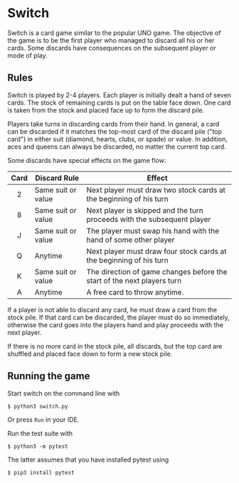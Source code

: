 # Switch

Switch is a card game similar to the popular UNO game. The objective
of the game is to be the first player who managed to discard all his
or her cards. Some discards have consequences on the subsequent player
or mode of play.

## Rules

Switch is played by 2-4 players. Each player is initially dealt a hand
of seven cards. The stock of remaining cards is put on the table face
down. One card is taken from the stock and placed face up to form the
discard pile.

Players take turns in discarding cards from their hand. In general,
a card can be discarded if it matches the top-most card of the discard
pile ("top card") in either suit (diamond, hearts, clubs, or spade) or
value. In addition, aces and queens can always be discarded, no matter
the current top card.

Some discards have special effects on the game flow:

| Card  | Discard Rule       | Effect                                                                  |
| :---: | ------------------ | ----------------------------------------------------------------------- |
| 2     | Same suit or value | Next player must draw two stock cards at the beginning of his turn      |
| 8     | Same suit or value | Next player is skipped and the turn proceeds with the subsequent player |
| J     | Same suit or value | The player must swap his hand with the hand of some other player        |
| Q     | Anytime            | Next player must draw four stock cards at the beginning of his turn     |
| K     | Same suit or value | The direction of game changes before the start of the next players turn |
| A     | Anytime            | A free card to throw anytime.                                           |

If a player is not able to discard any card, he must draw a card from
the stock pile. If that card can be discarded, the player must do so
immediately, otherwise the card goes into the players hand and play
proceeds with the next player.

If there is no more card in the stock pile, all discards, but the top
card are shuffled and placed face down to form a new stock pile.


## Running the game

Start switch on the command line with

	$ python3 switch.py

Or press `Run` in your IDE.

Run the test suite with

	$ python3 -m pytest

The latter assumes that you have installed pytest using

    $ pip3 install pytest
